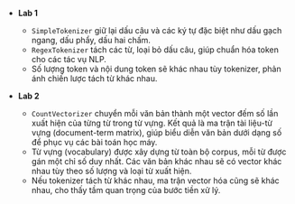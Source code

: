 - **Lab 1**
  - `SimpleTokenizer` giữ lại dấu câu và các ký tự đặc biệt như dấu gạch ngang, dấu phẩy, dấu hai chấm.
  - `RegexTokenizer` tách các từ, loại bỏ dấu câu, giúp chuẩn hóa token cho các tác vụ NLP.
  - Số lượng token và nội dung token sẽ khác nhau tùy tokenizer, phản ánh chiến lược tách từ khác nhau.

- **Lab 2**
  - `CountVectorizer` chuyển mỗi văn bản thành một vector đếm số lần xuất hiện của từng từ trong từ vựng. Kết quả là ma trận tài liệu-từ vựng (document-term matrix), giúp biểu diễn văn bản dưới dạng số để phục vụ các bài toán học máy.
  - Từ vựng (vocabulary) được xây dựng từ toàn bộ corpus, mỗi từ được gán một chỉ số duy nhất. Các văn bản khác nhau sẽ có vector khác nhau tùy theo số lượng và loại từ xuất hiện.
  - Nếu tokenizer tách từ khác nhau, ma trận vector hóa cũng sẽ khác nhau, cho thấy tầm quan trọng của bước tiền xử lý.